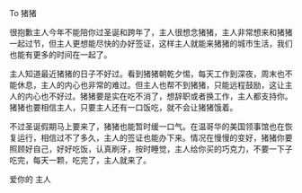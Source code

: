 To 猪猪

很抱歉主人今年不能陪你过圣诞和跨年了，主人很想念猪猪，主人非常想来和猪猪一起过节，但主人更想能尽快的办好签证，这样主人就能来猪猪的城市生活，我们也能有更多的时间在一起了。

主人知道最近猪猪的日子不好过。看到猪猪朝乾夕惕，每天工作到深夜，周末也不能休息，主人的内心也非常的难过。但主人也帮不到猪猪，只能远程鼓励，这让主人的内心也不好过。猪猪要是实在吃不消了，想辞职或者换工作，主人都支持你。猪猪也要相信主人，只要主人还有一口饭吃，就不会让猪猪饿着。

不过圣诞假期马上要来了，猪猪也能暂时缓一口气。在温哥华的美国领事馆也在恢复运行，相信过不了多久，主人的签证也能办下来。情况在慢慢的变好，猪猪你要照顾好自己，好好吃饭，认真刷牙，按时睡觉，主人给你买的巧克力，不要一下子吃完，每天一颗，吃完了，主人就来了。

爱你的
主人
